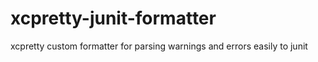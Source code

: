 # xcpretty-junit-formatter
xcpretty custom formatter for parsing warnings and errors easily to junit
